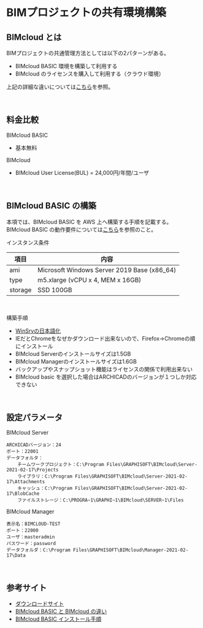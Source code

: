 # BIMプロジェクトの共有環境構築

## BIMcloud とは

BIMプロジェクトの共通管理方法としては以下の2パターンがある。

- BIMcloud BASIC 環境を構築して利用する
- BIMcloud のライセンスを購入して利用する（クラウド環境）

上記の詳細な違いについては[こちら](https://ssilab.co.jp/blog/tech-blog/tech-blog-child/bimcloud-basic-vs-bimcloud)を参照。

<br>

## 料金比較
BIMcloud BASIC
- 基本無料

BIMcloud
- BIMcloud User License(BUL) = 24,000円/年間/ユーザ

<br>

## BIMcloud BASIC の構築

本項では、BIMcloud BASIC を AWS 上へ構築する手順を記載する。  
BIMcloud BASIC の動作要件については[こちら](https://graphisoft.com/jp/resources-and-support/system-requirements)を参照のこと。

インスタンス条件

|項目|内容|
|--|--|
|ami|Microsoft Windows Server 2019 Base (x86_64)|
|type|m5.xlarge (vCPU x 4, MEM x 16GB)|
|storage|SSD 100GB|
<br>

構築手順

- [WinSrvの日本語化](https://www.dell.com/support/kbdoc/ja-jp/000111205/windows-server-2019%E6%97%A5%E6%9C%AC%E8%AA%9E%E5%8C%96%E6%89%8B%E9%A0%86?gacd=10058743-13022-6164316-275449057-0&dgc=ST&ds_rl=1287091&ds_rl=1288324&gclid=Cj0KCQiA962BBhCzARIsAIpWEL0BJlWTlOy1ZcX4_6Vc2lpgSvJ3GHv9vA782yvNUZZXMBboJ2QS9uMaAorQEALw_wcB&gclsrc=aw.ds)
- IEだとChromeをなぜかダウンロード出来ないので、Firefox→Chromeの順にインストール
- BIMcloud Serverのインストールサイズは1.5GB
- BIMcloud Managerのインストールサイズは1.6GB
- バックアップやスナップショット機能はライセンスの関係で利用出来ない
- BIMcloud basic を選択した場合はARCHICADのバージョンが１つしか対応できない

<br>

## 設定パラメータ

BIMcloud Server
```
ARCHICADバージョン：24
ポート：22001
データフォルタ：
    チームワークプロジェクト：C:\Program Files\GRAPHISOFT\BIMcloud\Server-2021-02-17\Projects
    ライブラリ：C:\Program Files\GRAPHISOFT\BIMcloud\Server-2021-02-17\Attachments
    キャッシュ：C:\Program Files\GRAPHISOFT\BIMcloud\Server-2021-02-17\BlobCache
    ファイルストレージ：C:\PROGRA~1\GRAPHI~1\BIMcloud\SERVER~1\Files
```

BIMcloud Manager
```
表示名：BIMCLOUD-TEST
ポート：22000
ユーザ：masteradmin
パスワード：password
データフォルダ：C:\Program Files\GRAPHISOFT\BIMcloud\Manager-2021-02-17\Data
```

<br>

## 参考サイト
- [ダウンロードサイト](https://graphisoft.com/jp/downloads/bimcloud)
- [BIMcloud BASIC と BIMcloud の違い](https://ssilab.co.jp/blog/tech-blog/tech-blog-child/bimcloud-basic-vs-bimcloud)
- [BIMcloud BASIC インストール手順](https://support.graphisoft.co.jp/hc/ja/articles/360009104253-BIMcloud-Basic%E3%81%AE%E3%82%A4%E3%83%B3%E3%82%B9%E3%83%88%E3%83%BC%E3%83%AB%E6%96%B9%E6%B3%95)
